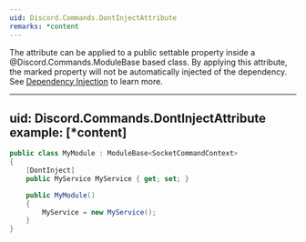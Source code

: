 ```yaml
---
uid: Discord.Commands.DontInjectAttribute
remarks: *content
---
```


The attribute can be applied to a public settable property inside a
@Discord.Commands.ModuleBase based class. By applying this attribute,
the marked property will not be automatically injected of the
dependency. See [Dependency Injection](xref:Guides.Commands.Intro#dependency-injection)
to learn more.

---
uid: Discord.Commands.DontInjectAttribute
example: [*content]
---

```cs
public class MyModule : ModuleBase<SocketCommandContext>
{
    [DontInject]
    public MyService MyService { get; set; }

    public MyModule()
    {
        MyService = new MyService();
    }
}
```